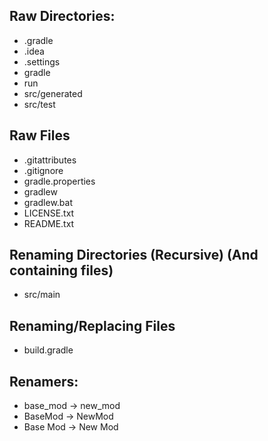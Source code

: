 ## Raw Directories:
* .gradle
* .idea
* .settings
* gradle
* run
* src/generated
* src/test

## Raw Files
* .gitattributes
* .gitignore
* gradle.properties
* gradlew
* gradlew.bat
* LICENSE.txt
* README.txt

## Renaming Directories (Recursive) (And containing files)
* src/main

## Renaming/Replacing Files
* build.gradle

## Renamers:
* base_mod -> new_mod
* BaseMod -> NewMod
* Base Mod -> New Mod